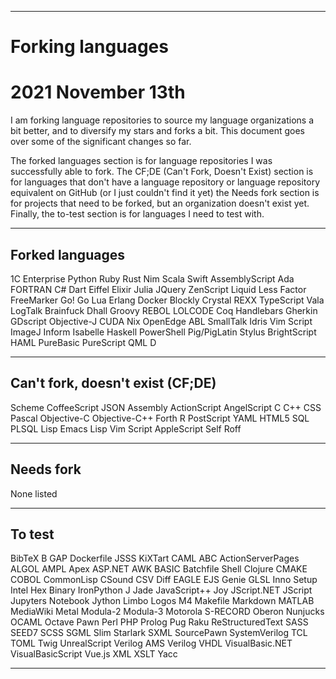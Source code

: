 
***

# Forking languages

# 2021 November 13th

I am forking language repositories to source my language organizations a bit better, and to diversify my stars and forks a bit. This document goes over some of the significant changes so far.

The forked languages section is for language repositories I was successfully able to fork. The CF;DE (Can't Fork, Doesn't Exist) section is for languages that don't have a language repository or language repository equivalent on GitHub (or I just couldn't find it yet) the Needs fork section is for projects that need to be forked, but an organization doesn't exist yet. Finally, the to-test section is for languages I need to test with.

***

## Forked languages

1C Enterprise
Python
Ruby
Rust
Nim
Scala
Swift
AssemblyScript
Ada
FORTRAN
C#
Dart
Eiffel
Elixir
Julia
JQuery
ZenScript
Liquid
Less
Factor
FreeMarker
Go!
Go
Lua
Erlang
Docker
Blockly
Crystal
REXX
TypeScript
Vala
LogTalk
Brainfuck
Dhall
Groovy
REBOL
LOLCODE
Coq
Handlebars
Gherkin
GDscript
Objective-J
CUDA
Nix
OpenEdge ABL
SmallTalk
Idris
Vim Script
ImageJ
Inform
Isabelle
Haskell
PowerShell
Pig/PigLatin
Stylus
BrightScript
HAML
PureBasic
PureScript
QML
D

***

## Can't fork, doesn't exist (CF;DE)

Scheme
CoffeeScript
JSON
Assembly
ActionScript
AngelScript
C
C++
CSS
Pascal
Objective-C
Objective-C++
Forth
R
PostScript
YAML
HTML5
SQL
PLSQL
Lisp
Emacs Lisp
Vim Script
AppleScript
Self
Roff

***

## Needs fork

None listed

***

## To test

BibTeX
B
GAP
Dockerfile
JSSS
KiXTart
CAML
ABC
ActionServerPages
ALGOL
AMPL
Apex
ASP.NET
AWK
BASIC
Batchfile
Shell
Clojure
CMAKE
COBOL
CommonLisp
CSound
CSV
Diff
EAGLE
EJS
Genie
GLSL
Inno Setup
Intel Hex Binary
IronPython
J
Jade
JavaScript++
Joy
JScript.NET
JScript
Jupyters Notebook
Jython
Limbo
Logos
M4
Makefile
Markdown
MATLAB
MediaWiki
Metal
Modula-2
Modula-3
Motorola S-RECORD
Oberon
Nunjucks
OCAML
Octave
Pawn
Perl
PHP
Prolog
Pug
Raku
ReStructuredText
SASS
SEED7
SCSS
SGML
Slim
Starlark
SXML
SourcePawn
SystemVerilog
TCL
TOML
Twig
UnrealScript
Verilog AMS
Verilog
VHDL
VisualBasic.NET
VisualBasicScript
Vue.js
XML
XSLT
Yacc

***

